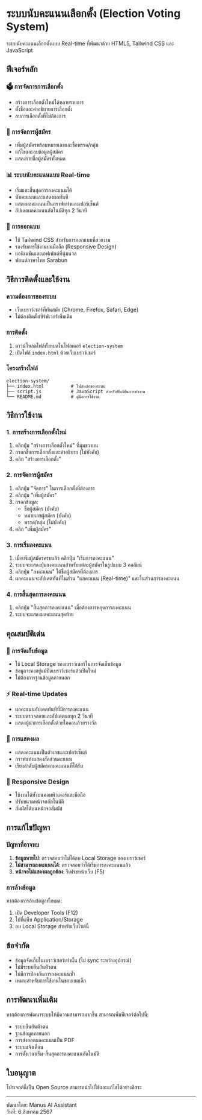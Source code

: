 # ระบบนับคะแนนเลือกตั้ง (Election Voting System)

ระบบนับคะแนนเลือกตั้งแบบ Real-time ที่พัฒนาด้วย HTML5, Tailwind CSS และ JavaScript

## ฟีเจอร์หลัก

### 🗳️ การจัดการการเลือกตั้ง
- สร้างการเลือกตั้งใหม่ได้หลายรายการ
- ตั้งชื่อและคำอธิบายการเลือกตั้ง
- ลบการเลือกตั้งที่ไม่ต้องการ

### 👥 การจัดการผู้สมัคร
- เพิ่มผู้สมัครพร้อมหมายเลขและชื่อพรรค/กลุ่ม
- แก้ไขและลบข้อมูลผู้สมัคร
- แสดงรายชื่อผู้สมัครทั้งหมด

### 📊 ระบบนับคะแนนแบบ Real-time
- เริ่มและสิ้นสุดการลงคะแนนได้
- นับคะแนนและแสดงผลทันที
- แสดงผลคะแนนเป็นกราฟแท่งและเปอร์เซ็นต์
- อัปเดตผลคะแนนอัตโนมัติทุก 2 วินาที

### 🎨 การออกแบบ
- ใช้ Tailwind CSS สำหรับการออกแบบที่สวยงาม
- รองรับการใช้งานบนมือถือ (Responsive Design)
- แอนิเมชันและเอฟเฟกต์ที่นุ่มนวล
- ฟอนต์ภาษาไทย Sarabun

## วิธีการติดตั้งและใช้งาน

### ความต้องการของระบบ
- เว็บเบราว์เซอร์ที่ทันสมัย (Chrome, Firefox, Safari, Edge)
- ไม่ต้องติดตั้งเซิร์ฟเวอร์เพิ่มเติม

### การติดตั้ง
1. ดาวน์โหลดไฟล์ทั้งหมดในโฟลเดอร์ `election-system`
2. เปิดไฟล์ `index.html` ด้วยเว็บเบราว์เซอร์

### โครงสร้างไฟล์
```
election-system/
├── index.html          # ไฟล์หลักของระบบ
├── script.js           # JavaScript สำหรับฟังก์ชันการทำงาน
└── README.md           # คู่มือการใช้งาน
```

## วิธีการใช้งาน

### 1. การสร้างการเลือกตั้งใหม่
1. คลิกปุ่ม "สร้างการเลือกตั้งใหม่" ที่มุมขวาบน
2. กรอกชื่อการเลือกตั้งและคำอธิบาย (ไม่บังคับ)
3. คลิก "สร้างการเลือกตั้ง"

### 2. การจัดการผู้สมัคร
1. คลิกปุ่ม "จัดการ" ในการเลือกตั้งที่ต้องการ
2. คลิกปุ่ม "เพิ่มผู้สมัคร"
3. กรอกข้อมูล:
   - ชื่อผู้สมัคร (บังคับ)
   - หมายเลขผู้สมัคร (บังคับ)
   - พรรค/กลุ่ม (ไม่บังคับ)
4. คลิก "เพิ่มผู้สมัคร"

### 3. การเริ่มลงคะแนน
1. เมื่อเพิ่มผู้สมัครครบแล้ว คลิกปุ่ม "เริ่มการลงคะแนน"
2. ระบบจะแสดงปุ่มลงคะแนนสำหรับแต่ละผู้สมัครในรูปแบบ 3 คอลัมน์
3. คลิกปุ่ม "ลงคะแนน" ใต้ชื่อผู้สมัครที่ต้องการ
4. ผลคะแนนจะอัปเดตทันทีในส่วน "ผลคะแนน (Real-time)" และในส่วนการลงคะแนน

### 4. การสิ้นสุดการลงคะแนน
1. คลิกปุ่ม "สิ้นสุดการลงคะแนน" เมื่อต้องการหยุดการลงคะแนน
2. ระบบจะแสดงผลคะแนนสุดท้าย

## คุณสมบัติเด่น

### 💾 การจัดเก็บข้อมูล
- ใช้ Local Storage ของเบราว์เซอร์ในการจัดเก็บข้อมูล
- ข้อมูลจะคงอยู่แม้ปิดเบราว์เซอร์แล้วเปิดใหม่
- ไม่ต้องการฐานข้อมูลภายนอก

### ⚡ Real-time Updates
- ผลคะแนนอัปเดตทันทีที่มีการลงคะแนน
- ระบบตรวจสอบและอัปเดตผลทุก 2 วินาที
- แสดงผู้นำการเลือกตั้งด้วยไอคอนถ้วยรางวัล

### 🎯 การแสดงผล
- แสดงคะแนนเป็นตัวเลขและเปอร์เซ็นต์
- กราฟแท่งแสดงสัดส่วนคะแนน
- เรียงลำดับผู้สมัครตามคะแนนที่ได้รับ

### 📱 Responsive Design
- ใช้งานได้ทั้งบนคอมพิวเตอร์และมือถือ
- ปรับขนาดหน้าจออัตโนมัติ
- สัมผัสได้บนหน้าจอสัมผัส

## การแก้ไขปัญหา

### ปัญหาที่อาจพบ
1. **ข้อมูลหายไป**: ตรวจสอบว่าไม่ได้ลบ Local Storage ของเบราว์เซอร์
2. **ไม่สามารถลงคะแนนได้**: ตรวจสอบว่าได้เริ่มการลงคะแนนแล้ว
3. **หน้าจอไม่แสดงผลถูกต้อง**: รีเฟรชหน้าเว็บ (F5)

### การล้างข้อมูล
หากต้องการล้างข้อมูลทั้งหมด:
1. เปิด Developer Tools (F12)
2. ไปที่แท็บ Application/Storage
3. ลบ Local Storage สำหรับเว็บไซต์นี้

## ข้อจำกัด

- ข้อมูลจัดเก็บในเบราว์เซอร์เท่านั้น (ไม่ sync ระหว่างอุปกรณ์)
- ไม่มีระบบยืนยันตัวตน
- ไม่มีการป้องกันการลงคะแนนซ้ำ
- เหมาะสำหรับการใช้งานในขอบเขตเล็ก

## การพัฒนาเพิ่มเติม

หากต้องการพัฒนาระบบให้มีความสามารถมากขึ้น สามารถเพิ่มฟีเจอร์ต่อไปนี้:
- ระบบยืนยันตัวตน
- ฐานข้อมูลภายนอก
- การส่งออกผลคะแนนเป็น PDF
- ระบบแจ้งเตือน
- การตั้งเวลาเริ่ม-สิ้นสุดการลงคะแนนอัตโนมัติ

## ใบอนุญาต

โปรเจกต์นี้เป็น Open Source สามารถนำไปใช้และแก้ไขได้อย่างอิสระ

---

พัฒนาโดย: Manus AI Assistant  
วันที่: 6 สิงหาคม 2567

